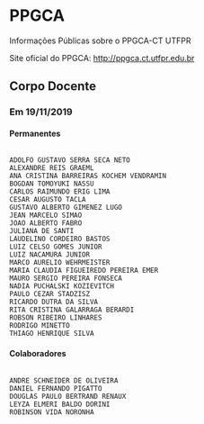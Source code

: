 # PPGCA
Informações Públicas sobre o PPGCA-CT UTFPR


Site oficial do PPGCA: <http://ppgca.ct.utfpr.edu.br>

## Corpo Docente

### Em 19/11/2019

#### Permanentes

<code>
ADOLFO GUSTAVO SERRA SECA NETO
ALEXANDRE REIS GRAEML
ANA CRISTINA BARREIRAS KOCHEM VENDRAMIN
BOGDAN TOMOYUKI NASSU
CARLOS RAIMUNDO ERIG LIMA
CESAR AUGUSTO TACLA
GUSTAVO ALBERTO GIMENEZ LUGO
JEAN MARCELO SIMAO
JOAO ALBERTO FABRO
JULIANA DE SANTI
LAUDELINO CORDEIRO BASTOS
LUIZ CELSO GOMES JUNIOR
LUIZ NACAMURA JUNIOR
MARCO AURELIO WEHRMEISTER
MARIA CLAUDIA FIGUEIREDO PEREIRA EMER
MAURO SERGIO PEREIRA FONSECA
NADIA PUCHALSKI KOZIEVITCH
PAULO CEZAR STADZISZ
RICARDO DUTRA DA SILVA
RITA CRISTINA GALARRAGA BERARDI
ROBSON RIBEIRO LINHARES
RODRIGO MINETTO
THIAGO HENRIQUE SILVA
</code>

#### Colaboradores

<code>
ANDRE SCHNEIDER DE OLIVEIRA
DANIEL FERNANDO PIGATTO
DOUGLAS PAULO BERTRAND RENAUX
LEYZA ELMERI BALDO DORINI
ROBINSON VIDA NORONHA
</code>
